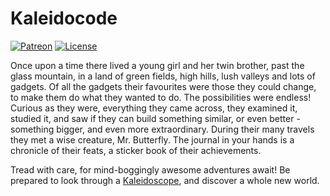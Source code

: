 <!-- -*- mode: markdown; fill-column: 8192 -*- -->

Kaleidocode
===========

[![Patreon](https://img.shields.io/badge/Patreon-algernon-red.svg?style=flat-square&colorA=FF5900&colorB=555555)](https://www.patreon.com/algernon)
[![License](https://img.shields.io/github/license/algernon/Kaleidocode.svg?style=flat-square)](https://www.gnu.org/licenses/gpl.html)

Once upon a time there lived a young girl and her twin brother, past the glass mountain, in a land of green fields, high hills, lush valleys and lots of gadgets. Of all the gadgets their favourites were those they could change, to make them do what they wanted to do. The possibilities were endless! Curious as they were, everything they came across, they examined it, studied it, and saw if they can build something similar, or even better - something bigger, and even more extraordinary. During their many travels they met a wise creature, Mr. Butterfly. The journal in your hands is a chronicle of their feats, a sticker book of their achievements.

Tread with care, for mind-boggingly awesome adventures await! Be prepared to look through a [Kaleidoscope][kaleidoscope], and discover a whole new world.

 [kaleidoscope]: https://github.com/keyboardio/Kaleidoscope
